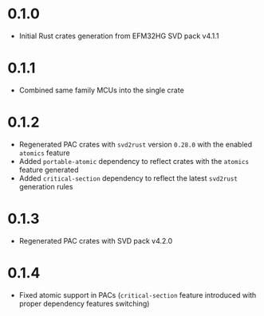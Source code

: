 # 0.1.0

- Initial Rust crates generation from EFM32HG SVD pack v4.1.1

# 0.1.1

- Combined same family MCUs into the single crate

# 0.1.2

- Regenerated PAC crates with `svd2rust` version `0.28.0` with the enabled `atomics` feature
- Added `portable-atomic` dependency to reflect crates with the `atomics` feature generated
- Added `critical-section` dependency to reflect the latest `svd2rust` generation rules

# 0.1.3

- Regenerated PAC crates with SVD pack v4.2.0

# 0.1.4

- Fixed atomic support in PACs (`critical-section` feature introduced with proper dependency features switching)
